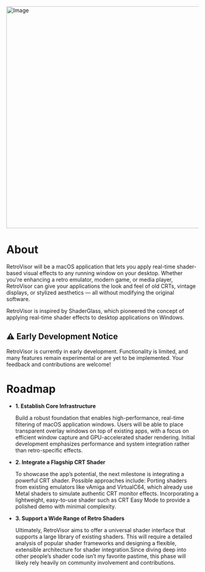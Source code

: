 <img width="1538" height="581" alt="Image" src="https://github.com/user-attachments/assets/2107b13c-5615-452d-9fcb-041fd64e2336" />

# About
RetroVisor will be a macOS application that lets you apply real-time shader-based visual effects to any running window on your desktop. Whether you're enhancing a retro emulator, modern game, or media player, RetroVisor can give your applications the look and feel of old CRTs, vintage displays, or stylized aesthetics — all without modifying the original software.

RetroVisor is inspired by ShaderGlass, which pioneered the concept of applying real-time shader effects to desktop applications on Windows.

## ⚠️ Early Development Notice

RetroVisor is currently in early development. Functionality is limited, and many features remain experimental or are yet to be implemented. Your feedback and contributions are welcome!


# Roadmap

- **1. Establish Core Infrastructure**

  Build a robust foundation that enables high-performance, real-time filtering of macOS application windows. Users will be able to place transparent overlay windows on top of existing apps, with a focus on efficient window capture and GPU-accelerated shader rendering. Initial development emphasizes performance and system integration rather than retro-specific effects.

- **2. Integrate a Flagship CRT Shader**

  To showcase the app’s potential, the next milestone is integrating a powerful CRT shader. Possible approaches include:
Porting shaders from existing emulators like vAmiga and VirtualC64, which already use Metal shaders to simulate authentic CRT monitor effects. Incorporating a lightweight, easy-to-use shader such as CRT Easy Mode to provide a polished demo with minimal complexity.

- **3. Support a Wide Range of Retro Shaders**
  
  Ultimately, RetroVisor aims to offer a universal shader interface that supports a large library of existing shaders.
This will require a detailed analysis of popular shader frameworks and designing a flexible, extensible architecture for shader integration.Since diving deep into other people’s shader code isn’t my favorite pastime, this phase will likely rely heavily on community involvement and contributions.
